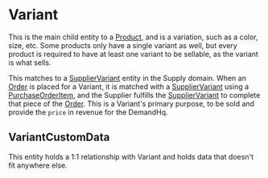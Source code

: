 # Variant

This is the main child entity to a [Product](Product), and is a variation, such as a color, size, etc. Some products only have a single variant as well, but every product is required to have at least one variant to be sellable, as the variant is what sells.

This matches to a [SupplierVariant](../../suppliers/entities/SupplierVariant) entity in the Supply domain. When an [Order](Order) is placed for a Variant, it is matched with a [SupplierVariant](../../suppliers/entities/SupplierVariant) using a [PurchaseOrderItem](../../suppliers/entities/PurchaseOrderItem), and the Supplier fulfills the [SupplierVariant](../../suppliers/entities/SupplierVariant) to complete that piece of the [Order](../../demand-hqs/entities/Order). This is a Variant's primary purpose, to be sold and provide the `price` in revenue for the DemandHq.

## VariantCustomData

This entity holds a 1:1 relationship with Variant and holds data that doesn't fit anywhere else.

